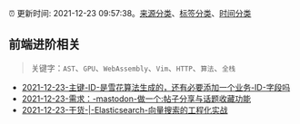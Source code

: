 :alarm_clock: 更新时间: 2021-12-23 09:57:38。[来源分类](../README.md)、[标签分类](../TAGS.md)、[时间分类](../TIMELINE.md)

## 前端进阶相关


> 关键字：`AST`、`GPU`、`WebAssembly`、`Vim`、`HTTP`、`算法`、`全栈`



- [2021-12-23-主键-ID-是雪花算法生成的，还有必要添加一个业务-ID-字段吗](https://www.v2ex.com/t/824058) 
- [2021-12-23-需求：-mastodon-做一个:帖子分享与话题收藏功能](https://www.v2ex.com/t/824014) 
- [2021-12-23-干货-|-Elasticsearch-向量搜索的工程化实战](https://toutiao.io/k/geounfc) 